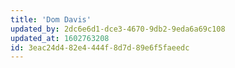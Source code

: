 ```yaml
---
title: 'Dom Davis'
updated_by: 2dc6e6d1-dce3-4670-9db2-9eda6a69c108
updated_at: 1602763208
id: 3eac24d4-82e4-444f-8d7d-89e6f5faeedc
---
```

